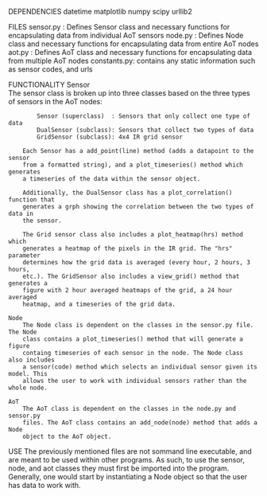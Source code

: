 DEPENDENCIES
	datetime
	matplotlib
	numpy
	scipy
	urllib2

FILES
	sensor.py   : Defines Sensor class and necessary functions for encapsulating
			      data from individual AoT sensors
	node.py     : Defines Node class and necessary functions for encapsulating 
			      data from entire AoT nodes
	aot.py      : Defines AoT class and necessary functions for encapsulating data 
			      from multiple AoT nodes
	constants.py: contains any static information such as sensor codes, and urls
	
FUNCTIONALITY
	Sensor	
		The sensor class is broken up into three classes based on the three 
		types of sensors in the AoT nodes:
		
			Sensor (superclass)  : Sensors that only collect one type of data
			DualSensor (subclass): Sensors that collect two types of data
			GridSensor (subclass): 4x4 IR grid sensor
		
		Each Sensor has a add_point(line) method (adds a datapoint to the sensor 
		from a formatted string), and a plot_timeseries() method which generates 
		a timeseries of the data within the sensor object.
		
		Additionally, the DualSensor class has a plot_correlation() function that 
		generates a grph showing the correlation between the two types of data in 
		the sensor.
		
		The Grid sensor class also includes a plot_heatmap(hrs) method which 
		generates a heatmap of the pixels in the IR grid. The "hrs" parameter 
		determines how the grid data is averaged (every hour, 2 hours, 3 hours,
		etc.). The GridSensor also includes a view_grid() method that generates a
		figure with 2 hour averaged heatmaps of the grid, a 24 hour averaged 
		heatmap, and a timeseries of the grid data.
	
	Node
		The Node class is dependent on the classes in the sensor.py file. The Node
		class contains a plot_timeseries() method that will generate a figure 
		containg timeseries of each sensor in the node. The Node class also includes
		a sensor(code) method which selects an individual sensor given its model. This
		allows the user to work with individual sensors rather than the whole node.
		
	AoT
		The AoT class is dependent on the classes in the node.py and sensor.py 
		files. The AoT class contains an add_node(node) method that adds a Node 
		object to the AoT object.
		
USE
	The previously mentioned files are not sommand line executable, and are 
	meant to be used within other programs. As such, to use the sensor, node, and
	aot classes they must first be imported into the program.
	Generally, one would start by instantiating a Node object so that the user has 
	data to work with.